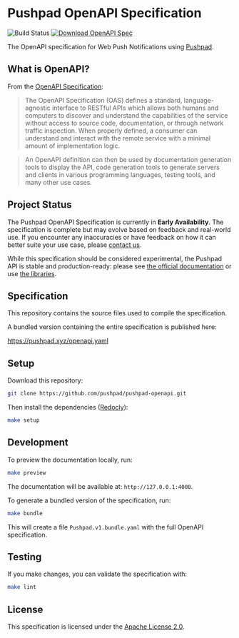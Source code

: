 # Pushpad OpenAPI Specification

![Build Status](https://github.com/pushpad/pushpad-openapi/workflows/CI/badge.svg)
[![Download OpenAPI Spec](https://img.shields.io/badge/Download-OpenAPI%20Spec-blue)](https://pushpad.xyz/openapi.yaml)

The OpenAPI specification for Web Push Notifications using [Pushpad](https://pushpad.xyz).

## What is OpenAPI?

From the [OpenAPI Specification](https://swagger.io/specification/):

> The OpenAPI Specification (OAS) defines a standard, language-agnostic interface to RESTful APIs which allows both humans and computers to discover and understand the capabilities of the service without access to source code, documentation, or through network traffic inspection. When properly defined, a consumer can understand and interact with the remote service with a minimal amount of implementation logic.

> An OpenAPI definition can then be used by documentation generation tools to display the API, code generation tools to generate servers and clients in various programming languages, testing tools, and many other use cases.

## Project Status

The Pushpad OpenAPI Specification is currently in **Early Availability**. The specification is complete but may evolve based on feedback and real-world use. If you encounter any inaccuracies or have feedback on how it can better suite your use case, please [contact us](https://pushpad.xyz/contact).

While this specification should be considered experimental, the Pushpad API is stable and production-ready: please see [the official documentation](https://pushpad.xyz/docs/rest_api) or use [the libraries](https://pushpad.xyz/docs/libraries_and_plugins).

## Specification

This repository contains the source files used to compile the specification.

A bundled version containing the entire specification is published here:

https://pushpad.xyz/openapi.yaml

## Setup

Download this repository:

```sh
git clone https://github.com/pushpad/pushpad-openapi.git
```

Then install the dependencies ([Redocly](https://redocly.com)):

```sh
make setup
```

## Development

To preview the documentation locally, run:

```sh
make preview
```

The documentation will be available at: `http://127.0.0.1:4000`.

To generate a bundled version of the specification, run:

```sh
make bundle
```

This will create a file `Pushpad.v1.bundle.yaml` with the full OpenAPI specification.

## Testing

If you make changes, you can validate the specification with:

```sh
make lint
```

## License

This specification is licensed under the [Apache License 2.0](LICENSE).
